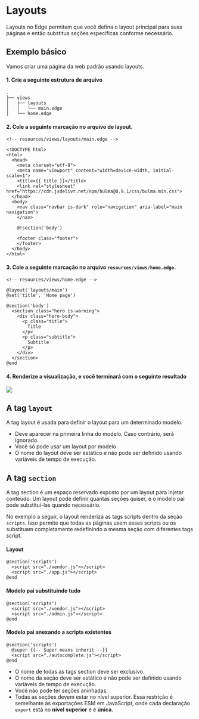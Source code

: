 # Layouts

Layouts no Edge permitem que você defina o layout principal para suas páginas e então substitua seções específicas conforme necessário.

## Exemplo básico

Vamos criar uma página da web padrão usando layouts.

#### 1. Crie a seguinte estrutura de arquivo

```
.
├── views
│   ├── layouts
│   │   └── main.edge
│   └── home.edge
```

#### 2. Cole a seguinte marcação no arquivo de layout.

```edge
<!-- resources/views/layouts/main.edge -->

<!DOCTYPE html>
<html>
  <head>
    <meta charset="utf-8">
    <meta name="viewport" content="width=device-width, initial-scale=1">
    <title>{{ title }}</title>
    <link rel="stylesheet" href="https://cdn.jsdelivr.net/npm/bulma@0.9.1/css/bulma.min.css">
  </head>
  <body>
    <nav class="navbar is-dark" role="navigation" aria-label="main navigation">
    </nav>

    @!section('body')

    <footer class="footer">
    </footer>
  </body>
</html>
```

#### 3. Cole a seguinte marcação no arquivo `resources/views/home.edge`.

```edge
<!-- resources/views/home.edge -->

@layout('layouts/main')
@set('title', 'Home page')

@section('body')
  <section class="hero is-warning">
    <div class="hero-body">
      <p class="title">
        Title
      </p>
      <p class="subtitle">
        Subtitle
      </p>
    </div>
  </section>
@end
```

#### 4. Renderize a visualização, e você terminará com o seguinte resultado

![](/docs/assets/edge-layout.webp)

## A tag `layout`

A tag layout é usada para definir o layout para um determinado modelo.

- Deve aparecer na primeira linha do modelo. Caso contrário, será ignorado.
- Você só pode usar um layout por modelo
- O nome do layout deve ser estático e não pode ser definido usando variáveis ​​de tempo de execução.

## A tag `section`

A tag section é um espaço reservado exposto por um layout para injetar conteúdo. Um layout pode definir quantas seções quiser, e o modelo pai pode substituí-las quando necessário.

No exemplo a seguir, o layout renderiza as tags scripts dentro da seção `scripts`. Isso permite que todas as páginas usem esses scripts ou os substituam completamente redefinindo a mesma seção com diferentes tags script.

#### Layout

```edge
@section('scripts')
  <script src="./vendor.js"></script>
  <script src="./app.js"></script>
@end
```

#### Modelo pai substituindo tudo

```edge
@section('scripts')
  <script src="./vendor.js"></script>
  <script src="./admin.js"></script>
@end
```

#### Modelo pai anexando a scripts existentes

```edge
@section('scripts')
  @super {{-- Super means inherit --}}
  <script src="./autocomplete.js"></script>
@end
```

- O nome de todas as tags section deve ser exclusivo.
- O nome da seção deve ser estático e não pode ser definido usando variáveis ​​de tempo de execução.
- Você não pode ter seções aninhadas.
- Todas as seções devem estar no nível superior. Essa restrição é semelhante às exportações ESM em JavaScript, onde cada declaração `export` está no **nível superior** e é **única**.
